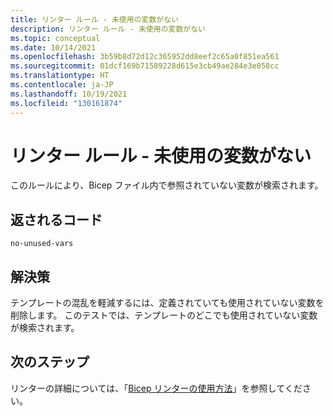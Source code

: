 ```yaml
---
title: リンター ルール - 未使用の変数がない
description: リンター ルール - 未使用の変数がない
ms.topic: conceptual
ms.date: 10/14/2021
ms.openlocfilehash: 3b59b8d72d12c365952dd8eef2c65a0f851ea561
ms.sourcegitcommit: 01dcf169b71589228d615e3cb49ae284e3e058cc
ms.translationtype: HT
ms.contentlocale: ja-JP
ms.lasthandoff: 10/19/2021
ms.locfileid: "130161874"
---
```

# <a name="linter-rule---no-unused-variables"></a>リンター ルール - 未使用の変数がない

このルールにより、Bicep ファイル内で参照されていない変数が検索されます。

## <a name="returned-code"></a>返されるコード

`no-unused-vars`

## <a name="solution"></a>解決策

テンプレートの混乱を軽減するには、定義されていても使用されていない変数を削除します。 このテストでは、テンプレートのどこでも使用されていない変数が検索されます。

## <a name="next-steps"></a>次のステップ

リンターの詳細については、「[Bicep リンターの使用方法](./linter.md)」を参照してください。
